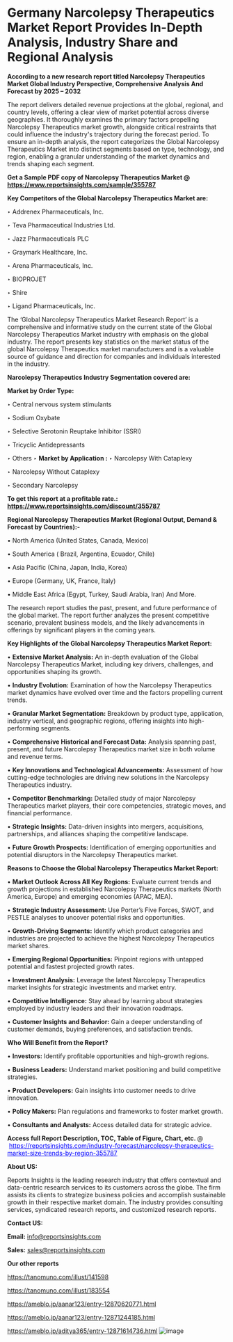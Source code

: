 # Germany Narcolepsy Therapeutics Market Report Provides In-Depth Analysis, Industry Share and Regional Analysis

<strong>According to a new research report titled Narcolepsy Therapeutics Market Global Industry Perspective, Comprehensive Analysis And Forecast by 2025 – 2032</strong>

The report delivers detailed revenue projections at the global, regional, and country levels, offering a clear view of market potential across diverse geographies. It thoroughly examines the primary factors propelling Narcolepsy Therapeutics market growth, alongside critical restraints that could influence the industry's trajectory during the forecast period. To ensure an in-depth analysis, the report categorizes the Global Narcolepsy Therapeutics Market into distinct segments based on type, technology, and region, enabling a granular understanding of the market dynamics and trends shaping each segment.

<strong>Get a Sample PDF copy of Narcolepsy Therapeutics Market </strong><strong>@<a href=https://www.reportsinsights.com/sample/355787 style=color:#0000ff;> https://www.reportsinsights.com/sample/355787</a></strong></font>

<strong>Key Competitors of the Global Narcolepsy Therapeutics Market are:</strong>

‣ Addrenex Pharmaceuticals, Inc.

‣ Teva Pharmaceutical Industries Ltd.

‣ Jazz Pharmaceuticals PLC

‣ Graymark Healthcare, Inc.

‣ Arena Pharmaceuticals, Inc.

‣ BIOPROJET

‣ Shire

‣ Ligand Pharmaceuticals, Inc.

The ‘Global Narcolepsy Therapeutics Market Research Report’ is a comprehensive and informative study on the current state of the Global Narcolepsy Therapeutics Market industry with emphasis on the global industry. The report presents key statistics on the market status of the global Narcolepsy Therapeutics market manufacturers and is a valuable source of guidance and direction for companies and individuals interested in the industry.

<strong>Narcolepsy Therapeutics Industry Segmentation covered are:</strong>

<strong>Market by Order Type: </strong>

‣ Central nervous system stimulants

‣ Sodium Oxybate

‣ Selective Serotonin Reuptake Inhibitor (SSRI)

‣ Tricyclic Antidepressants

‣ Others
‣ 
<strong>Market by Application :</strong>
‣ Narcolepsy With Cataplexy

‣ Narcolepsy Without Cataplexy

‣ Secondary Narcolepsy

<strong>To get this report at a profitable rate.: <a href=https://www.reportsinsights.com/discount/355787 style=color:#0000ff;>https://www.reportsinsights.com/discount/355787</a></strong></font>

<strong>Regional Narcolepsy Therapeutics Market (Regional Output, Demand &amp; Forecast by Countries):-</strong>

• North America (United States, Canada, Mexico)

• South America ( Brazil, Argentina, Ecuador, Chile)

• Asia Pacific (China, Japan, India, Korea)

• Europe (Germany, UK, France, Italy)

• Middle East Africa (Egypt, Turkey, Saudi Arabia, Iran) And More.

The research report studies the past, present, and future performance of the global market. The report further analyzes the present competitive scenario, prevalent business models, and the likely advancements in offerings by significant players in the coming years.

<strong>Key Highlights of the Global Narcolepsy Therapeutics Market Report:</strong>

• <strong>Extensive Market Analysis:</strong> An in-depth evaluation of the Global Narcolepsy Therapeutics Market, including key drivers, challenges, and opportunities shaping its growth.

• <strong>Industry Evolution:</strong> Examination of how the Narcolepsy Therapeutics market dynamics have evolved over time and the factors propelling current trends.

• <strong>Granular Market Segmentation:</strong> Breakdown by product type, application, industry vertical, and geographic regions, offering insights into high-performing segments.

• <strong>Comprehensive Historical and Forecast Data:</strong> Analysis spanning past, present, and future Narcolepsy Therapeutics market size in both volume and revenue terms.

• <strong>Key Innovations and Technological Advancements:</strong> Assessment of how cutting-edge technologies are driving new solutions in the Narcolepsy Therapeutics industry.

• <strong>Competitor Benchmarking:</strong> Detailed study of major Narcolepsy Therapeutics market players, their core competencies, strategic moves, and financial performance.

• <strong>Strategic Insights:</strong> Data-driven insights into mergers, acquisitions, partnerships, and alliances shaping the competitive landscape.

• <strong>Future Growth Prospects:</strong> Identification of emerging opportunities and potential disruptors in the Narcolepsy Therapeutics market.

<strong>Reasons to Choose the Global Narcolepsy Therapeutics Market Report:</strong>

• <strong>Market Outlook Across All Key Regions:</strong> Evaluate current trends and growth projections in established Narcolepsy Therapeutics markets (North America, Europe) and emerging economies (APAC, MEA).

• <strong>Strategic Industry Assessment:</strong> Use Porter’s Five Forces, SWOT, and PESTLE analyses to uncover potential risks and opportunities.

• <strong>Growth-Driving Segments:</strong> Identify which product categories and industries are projected to achieve the highest Narcolepsy Therapeutics market shares.

• <strong>Emerging Regional Opportunities:</strong> Pinpoint regions with untapped potential and fastest projected growth rates.

• <strong>Investment Analysis:</strong> Leverage the latest Narcolepsy Therapeutics market insights for strategic investments and market entry.

• <strong>Competitive Intelligence:</strong> Stay ahead by learning about strategies employed by industry leaders and their innovation roadmaps.

• <strong>Customer Insights and Behavior:</strong> Gain a deeper understanding of customer demands, buying preferences, and satisfaction trends.

<strong>Who Will Benefit from the Report?</strong>

• <strong>Investors:</strong> Identify profitable opportunities and high-growth regions.

• <strong>Business Leaders:</strong> Understand market positioning and build competitive strategies.

• <strong>Product Developers:</strong> Gain insights into customer needs to drive innovation.

• <strong>Policy Makers:</strong> Plan regulations and frameworks to foster market growth.

• <strong>Consultants and Analysts:</strong> Access detailed data for strategic advice.
</ul>
<strong>Access full Report Description, TOC, Table of Figure, Chart, etc. </strong>@  <a href=https://reportsinsights.com/industry-forecast/narcolepsy-therapeutics-market-size-trends-by-region-355787 style=color:#0000ff;>https://reportsinsights.com/industry-forecast/narcolepsy-therapeutics-market-size-trends-by-region-355787</a></font>

<strong><strong>About US</strong>:</strong>

Reports Insights is the leading research industry that offers contextual and data-centric research services to its customers across the globe. The firm assists its clients to strategize business policies and accomplish sustainable growth in their respective market domain. The industry provides consulting services, syndicated research reports, and customized research reports.

<strong>Contact US:</strong>

<p class=""""><b>Email:</b> <a href=mailto:info@reportsinsights.com>info@reportsinsights.com</a></p>
<p class=""""><b>Sales:</b> <a href=mailto:sales@reportsinsights.com>sales@reportsinsights.com</a></p>

<strong>Our other reports</strong>

<a href=https://tanomuno.com/illust/141598>https://tanomuno.com/illust/141598</a>

<a href=https://tanomuno.com/illust/183554>https://tanomuno.com/illust/183554</a>

<a href=https://ameblo.jp/aanar123/entry-12870620771.html>https://ameblo.jp/aanar123/entry-12870620771.html</a>

<a href=https://ameblo.jp/aanar123/entry-12871244185.html>https://ameblo.jp/aanar123/entry-12871244185.html</a>

<a href=https://ameblo.jp/aditya365/entry-12871614736.html>https://ameblo.jp/aditya365/entry-12871614736.html</a>
![image](https://github.com/user-attachments/assets/83ada2aa-d6ee-4521-a185-852630d4d9a8)
